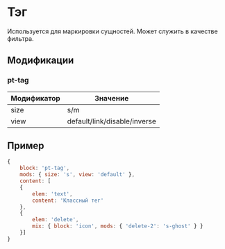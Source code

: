 # Тэг
Используется для маркировки сущностей. Может служить в качестве фильтра.

## Модификации

### pt-tag

| Модификатор | Значение                     |
| ----------- | ---------------------------- |
| size        | s/m                          |
| view        | default/link/disable/inverse |


## Пример
```javascript
{
	block: 'pt-tag',
	mods: { size: 's', view: 'default' },
	content: [
	{
		elem: 'text',
		content: 'Классный тег'
	},
	{
		elem: 'delete',
		mix: { block: 'icon', mods: { 'delete-2': 's-ghost' } }
	}]
}
```

